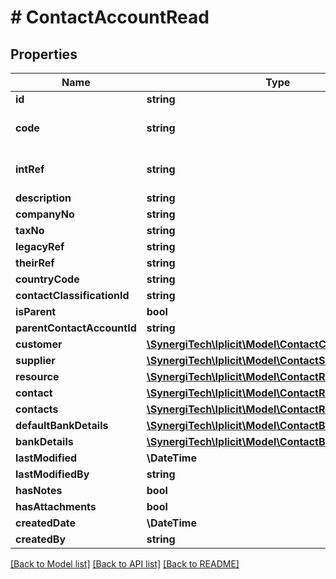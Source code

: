 # # ContactAccountRead

## Properties

Name | Type | Description | Notes
------------ | ------------- | ------------- | -------------
**id** | **string** | Contact account id | [optional]
**code** | **string** | Contact account code. &lt;a href&#x3D;\&quot;https://docs.iplicit.com/dev/guide/identifiers/index.html\&quot;&gt;Learn more&lt;/a&gt; | [optional]
**intRef** | **string** | Optional interface reference. If provided, it must be unique. &lt;a href&#x3D;\&quot;https://docs.iplicit.com/dev/guide/identifiers/index.html\&quot;&gt;Learn more&lt;/a&gt; | [optional]
**description** | **string** | Contact account internal description | [optional]
**companyNo** | **string** | Company number | [optional]
**taxNo** | **string** | Tax number | [optional]
**legacyRef** | **string** | Alternative / legacy reference code | [optional]
**theirRef** | **string** | An external reference code | [optional]
**countryCode** | **string** | Country code. See &#x60;Country&#x60; catalog. (ISO 3166, ALPHA-2) | [optional]
**contactClassificationId** | **string** | Contact classification id | [optional]
**isParent** | **bool** | Is parent flag | [optional]
**parentContactAccountId** | **string** | Parent contact account id | [optional]
**customer** | [**\SynergiTech\Iplicit\Model\ContactCustomerRead**](ContactCustomerRead.md) |  | [optional]
**supplier** | [**\SynergiTech\Iplicit\Model\ContactSupplierRead**](ContactSupplierRead.md) |  | [optional]
**resource** | [**\SynergiTech\Iplicit\Model\ContactResourceRead**](ContactResourceRead.md) |  | [optional]
**contact** | [**\SynergiTech\Iplicit\Model\ContactRead**](ContactRead.md) |  | [optional]
**contacts** | [**\SynergiTech\Iplicit\Model\ContactRead[]**](ContactRead.md) | Persons contact details (?include&#x3D;contacts) | [optional]
**defaultBankDetails** | [**\SynergiTech\Iplicit\Model\ContactBankDetailsRead**](ContactBankDetailsRead.md) |  | [optional]
**bankDetails** | [**\SynergiTech\Iplicit\Model\ContactBankDetailsRead[]**](ContactBankDetailsRead.md) | All bank details. (?include&#x3D;allBankDetails) | [optional]
**lastModified** | **\DateTime** | The date and time this item has been last modified | [optional]
**lastModifiedBy** | **string** | The user that last modified this item. See &#x60;UserAccount&#x60; catalog. | [optional]
**hasNotes** | **bool** | Flag indicating whether there are any notes attached | [optional]
**hasAttachments** | **bool** | Flag indicating whether there are any documents attached | [optional]
**createdDate** | **\DateTime** | The date and time this item has been created | [optional]
**createdBy** | **string** | The user that created this item. See &#x60;UserAccount&#x60; catalog. | [optional]

[[Back to Model list]](../../README.md#models) [[Back to API list]](../../README.md#endpoints) [[Back to README]](../../README.md)
